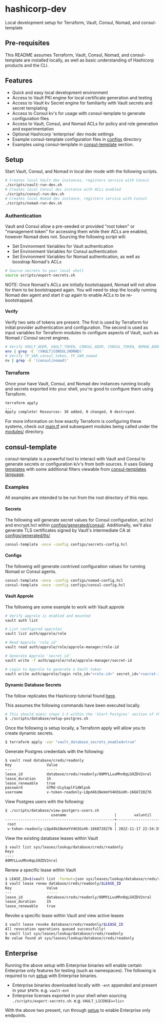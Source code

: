 # hashicorp-dev

Local development setup for Terraform, Vault, Consul, Nomad, and consul-template

## Pre-requisites

This README assumes Terraform, Vault, Consul, Nomad, and consul-template are installed locally, as well as basic understanding of Hashicorp products and the CLI.

## Features

- Quick and easy local development environment
- Access to Vault PKI engine for local certificate generation and testing
- Access to Vault kv Secret engine for familiarity with Vault secrets and secret templating
- Access to Consul kv's for usage with consul-template to generate configuration files
- Access to Vault, Consul, and Nomad ACLs for policy and role generation and experimentation
- Optional Hashicorp 'enterprise' dev mode settings
- Example consul-template configuration files in [configs](./configs) directory
- Examples using consul-template in [consul-template](#consul-template) section.

## Setup

Start Vault, Consul, and Nomad in local dev mode with the following scripts.

```bash
# Creates local Vault dev instances, registers service with Consul
./scripts/vault-run-dev.sh
# Creates local Consul dev instance with ACLs enabled
./scripts/consul-run-dev.sh
# Creates local Nomad dev instance, registers service with Consul
./scripts/nomad-run-dev.sh
```

### Authentication

Vault and Consul allow a pre-seeded or provided "root token" or "management token" for accessing them while their ACLs are enabled, however Nomad does not. Sourcing the following script will:

- Set Environment Variables for Vault authentication
- Set Environment Variables for Consul authentication
- Set Environment Variables for Nomad authentication, as well as boostrap Nomad's ACLs

```bash
# Source secrets to your local shell
source scripts/export-secrets.sh
```

NOTE: Once Nomad's ACLs are initially bootstrapped, Nomad will not allow for them to be bootstrapped again. You will need to stop the locally running Nomad dev agent and start it up again to enable ACLs to be re-bootstrapped.

#### Verify

Verify two sets of tokens are present. The first is used by Terraform for initial provider authentication and configuration. The second is used as input variables for Terraform modules to configure aspects of Vault, such as Nomad / Consul secret engines.

```bash
# Verify VAULT_ADDR, VAULT_TOKEN, CONSUL_ADDR, CONSUL_TOKEN, NOMAD_ADDR, and NOMAD_TOKEN are set properly.
env | grep -E '(VAULT|CONSUL|NOMAD)'
# Verify TF_VAR_consul_token, TF_VAR_nomad
nv | grep -E '(consul|nomad)'
```

### Terraform

Once your have Vault, Consul, and Nomad dev instances running locally and secrets exported into your shell, you're good to configure them using Terraform.

```bash
terraform apply
...
Apply complete! Resources: 30 added, 0 changed, 0 destroyed.
```

For more information on how exactly Terraform is configuring these systems, check out [main.tf](./main.tf) and subsequent modules being called under the [modules/](./modules/) directory.

## consul-template

consul-template is a powerful tool to interact with Vault and Consul to generate secrets or configuration k/v's from both sources. It uses Golang [templates][templates] with some additional filters viewable from [consul-templates language][ct-lang].

### Examples

All examples are intended to be run from the root directory of this repo.

#### Secrets

The following will generate secret values for Consul configuration, acl.hcl and encrypt.hcl within [configs/generated/consul/](./configs/generated/consul/). Additionally, we'll also generate TLS certificates signed by Vault's intermediate CA at [configs/generated/tls/](./configs/generated/tls/)

```bash
consul-template -once -config configs/secrets-config.hcl
```

#### Configs

The following will generate contrived configuration values for running Nomad or Consul agents.

```bash
consul-template -once -config configs/nomad-config.hcl
consul-template -once -config configs/consul-config.hcl
```

#### Vault Approle

The following are some example to work with Vault approle

```bash
# Verify approle is enabled and mounted
vault auth list

# List configured approles
vault list auth/approle/role

# Read Approle 'role_id'
vault read auth/approle/role/approle-manager/role-id

# Generate Approle 'secret_id'
vault write -f auth/approle/role/approle-manager/secret-id

# Login to Approle to generate a Vault token
vault write auth/approle/login role_id="<role-id>" secret_id="<secret-id>"
```

#### Dynamic Database Secrets

The follow replicates the Hashicorp tutorial found [here](https://developer.hashicorp.com/vault/tutorials/db-credentials/database-secrets).

This assumes the following commands have been executed locally.

```bash
# This should mimic steps 1-5 within the 'Start Postgres' section of the tutorial linked above
$ ./scripts/database/setup-postgres.sh
```

Once the following is setup locally, a Terraform apply will allow you to create dynamic secrets.

```bash
$ terraform apply -var "vault_database_secrets_enabled=true"
```

Generate Postgres credentials with the following:

```bash
$ vault read database/creds/readonly
Key                Value
---                -----
lease_id           database/creds/readonly/80MYLLuuMhn0qLG9ZDV2nral
lease_duration     1h
lease_renewable    true
password           GTMd-UiySaplF1dWlpxb
username           v-token-readonly-LQpd4b1NekmYV4H3GsHh-1668720276
```

View Postgres users with the following:

```bash
$ ./scripts/database/view-postgers-users.sh
                     usename                      |        valuntil
--------------------------------------------------+------------------------
 root                                             |
 v-token-readonly-LQpd4b1NekmYV4H3GsHh-1668720276 | 2022-11-17 22:34:35+00
```

View the existing database leases within Vault

```bash
$ vault list sys/leases/lookup/database/creds/readonly
Keys
----
80MYLLuuMhn0qLG9ZDV2nral
```

Renew a specific lease within Vault

```bash
$ LEASE_ID=$(vault list -format=json sys/leases/lookup/database/creds/readonly | jq -r ".[0]")
$ vault lease renew database/creds/readonly/$LEASE_ID
Key                Value
---                -----
lease_id           database/creds/readonly/80MYLLuuMhn0qLG9ZDV2nral
lease_duration     1h
lease_renewable    true
```

Revoke a specific lease within Vault and view active leases

```bash
$ vault lease revoke database/creds/readonly/$LEASE_ID
All revocation operations queued successfully!
$ vault list sys/leases/lookup/database/creds/readonly
No value found at sys/leases/lookup/database/creds/readonly
```

## Enterprise

Running the above setup with Enterprise binaries will enable certain Enterprise only features for testing (such as namespaces). The following is required to run [setup](#setup) with Enterprise binaries.

- Enterprise binaries downloaded locally with `-ent` appended and present in your `$PATH`. e.g. `vault-ent`
- Enterprise licenses exported in your shell when sourcing `./scripts/export-secrets.sh`. e.g. `VAULT_LICENSE=<lic>`

With the above two present, run through [setup](#setup) to enable Enterprise only endpoints.

[templates]: https://pkg.go.dev/text/template
[ct-lang]: https://github.com/hashicorp/consul-template/blob/main/docs/templating-language.md:
